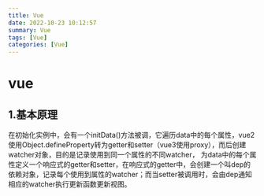 ```yaml
---
title: Vue
date: 2022-10-23 10:12:57
summary: Vue
tags: [Vue]
categories: [Vue]
---
```


# vue

## 1.基本原理

在初始化实例中，会有一个initData()方法被调，它遍历data中的每个属性，vue2使用Object.defineProperty转为getter和setter（vue3使用proxy），而后创建watcher对象，目的是记录使用到同一个属性的不同watcher， 为data中的每个属性定义一个响应式的getter和setter，在响应式的getter中，会创建一个叫dep的依赖对象，记录每个使用到属性的watcher；而当setter被调用时，会由dep通知相应的watcher执行更新函数更新视图。
